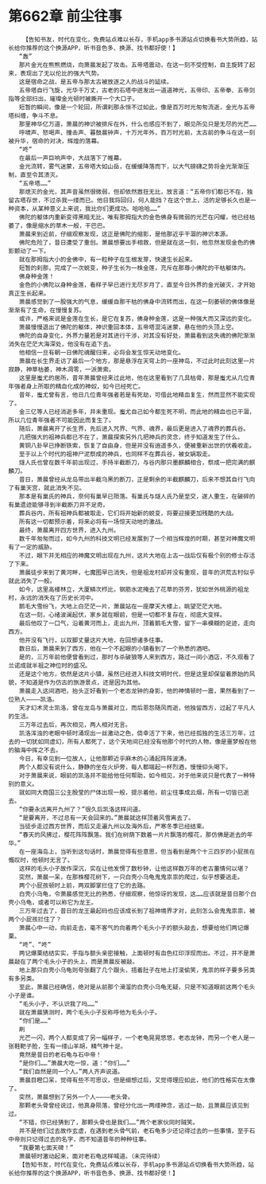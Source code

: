 # 第662章 前尘往事
        【告知书友，时代在变化，免费站点难以长存，手机app多书源站点切换看书大势所趋，站长给你推荐的这个换源APP，听书音色多、换源、找书都好使！】
       “轰”
       那片金光在熊熊燃烧，向萧晨发起了攻击。五帝塔震动，在这一刻不受控制，自主旋转了起来，表现出了无以伦比的强大气势。
       这是宿命之战，是五帝与那太古被放逐之人的战斗的延续。
       五帝塔自行飞旋，光华千万丈，古老的石塔中迸发出一道道神光，五帝印、五帝拳、五帝剑指等全部扫出，璀璨金光顿时被撕开一个大口子。
       短暂的瞬间，像是一个轮回，所谓刹那永恒不过如此，像是百万时光匆匆流逝，金光与五帝塔纠缠，争斗不息。
       那里神华亿万道，萧晨的神识被排斥在外，什么也感应不到了，眼见所见只是无尽的光芒……
       呼啸声、怒喝声、撞击声、暮鼓晨钟声，十万光年外，百万时光前，太古前的争斗在这一刻被升华，宿命的对决，辉煌的落幕。
       “咚”
       在最后一声巨响声中，大战落下了帷幕。
       金光流转，雾气迷蒙，五帝塔大如山岳，在缓缓降落而下，以大气磅礴之势将金光渐渐压制，直至令其溃灭。
       “五帝塔……”
       那熄灭的金光，其声音虽然很微弱，但却依然嚣狂无比，放言道：“五帝你们都已不在，独留古塔存世，不过杀我一缕而已。他日我将回归，何人能挡？在这个世上，活的足够长久也是一种资本，从某种意义上来说，我比你们更成功。哈哈哈……”
       佛陀的躯体内重新变得黑暗无比，唯有那拇指大的金色佛身有微弱的光芒在闪耀，他已经枯萎了，像是缩水的草木一般，干巴巴。
       萧晨来到近前，仔细观察发现，这正是佛陀的缩影，是他那近乎干涸的神识本源。
       佛陀危险了，昔日遭受了重创。萧晨想要出手相救，但是就在这一刻，他忽然发现金色的佛影颤动了一下。
       就在那拇指大小的金佛中，有一粒种子在生根发芽，快速生长起来。
       短暂的刹那，完成了一次蜕变，种子生长为一株金莲，充斥在那尊小佛陀的干枯躯体内。
       佛身种金莲！
       金色的小佛陀以身种金莲，看样子早已进行无尽岁月了，直至今日外界的金光破灭，才开始真正生长起来。
       萧晨感觉到了一股强大的气息，缓缓自那干枯的佛身中流转而出，在这一刻萎顿的佛体像是渐渐有了生命，在慢慢复苏。
       或许，严格来说是金莲在生长，是它在复苏，佛身种金莲，这是一种强大而又深远的变化。
       萧晨慢慢退出了佛陀的躯体，神识重回本体，五帝塔混沌迷蒙，悬在他的头顶上空。
       佛陀的自身变化，外界力量若是对其进行干涉，对其没有好处，萧晨看到这失魂的佛陀渐渐消失在茫茫大海深处，他没有在追下去。
       他相信一旦有朝一日佛陀魂醒归来，必将会发生惊天动地变化。
       萧晨在长生界走访了最后一个地方，那是悬浮在天穹上的一座神岛，不过此时此刻这里一片寂静，神草枯萎，神木凋零，一派萧索。
       这里是蚩尤的居所，昔年萧晨曾经来过此地，他在这里看到了几具枯骨，那是蚩尤从几位青年强者身上所取的精血化成的神奴，如今已经死亡。
       昔年，蚩尤曾有言，他日几位青年强者若是有死劫，可借此地精血复生，然而显然不能实现了。
       金三亿等人已经消逝多年，并未重现。蚩尤自己如今都生死不明，而此地的精血也已干涸，所以几位青年强者不可能因此而复生了。
       随后，萧晨离开了长生界，先后进入咒界、气界、魂界，最后更是进入了魂界的葬兵谷。
       几把强大的祖神兵都已不在了，萧晨探索另外几把神兵的灵念，终于知道发生了什么。
       黄铜八卦早已挣断铁索，恢复了自由身，但是并没有逍遥多久，便被重新出世的伏羲收走。
       至于以上个时代的祖神尸泥祭成的神兵，也同样不在葬兵谷，被女娲取走。
       燧人氏也曾在数千年前出现过，手持半截断刀，与谷内那只墨麒麟相合，祭成一把完满的麒麟刀。
       昔日，萧晨曾经从龙岛带出半截乌黑的断刀，正是剩余的半截麒麟刀，后来不想其自行飞向了有巢天宫，就此消失不见。
       那本是有巢氏的神兵，奈何有巢早已殒落。有巢氏与燧人氏乃是至交，遂人重生，在破碎的有巢遗迹能够寻到半截断刀并不足奇。
       葬兵谷内，所有祖神兵都被取走，它们将开始新的蜕变，将要迎接更加残酷的大战。
       所有这一切都预示着，将来必将有一场惊天动地的激战。
       最终，萧晨离开四方世界，进入九州。
       数千年匆匆而过，如今九州的科技文明已经发展到了一个相当辉煌的时期，甚至对神魔文明有了一定的威胁。
       不过，眼下并无相应的神魔文明出现在九州，这片大地在上古一战后仅有极个别的修士存活了下来。
       萧晨徒步来到了黄河畔，七魔图早已消失，但是祖龙村却并没有重现，昔年的洪荒古村似乎就此消失了一般。
       如今，这里高楼林立，大厦鳞次栉比，钢筋水泥掩去了花草的芬芳，犹如世外桃源的祖龙村，永远的消失在了历史长河中。
       鹅毛大雪纷飞，大地上白茫茫一片，萧晨站在一座摩天大楼上，眺望茫茫大地。
       在这一刻，心绪波澜起伏，家乡就在眼前，但是一切都不复存在，彻底大变样。
       最后他叹了一口气，沿着黄河而上，走出九州，顶着鹅毛大雪，留下一串模糊的足迹，走向西方。
       他并没有飞行，以双脚丈量这片大地，在回想诸多往事。
       数日后，萧晨来到了西方，他在一个不起眼的小镇看到了一个熟悉的酒吧。
       是的，三万年前他便曾看到过，那时与杀破狼等人来到西方，路过一间小酒店，不久观看了兰诺成就半祖之神位时的盛况。
       还是这个地方，依然是这片小镇，虽然已经进入科技文明时代，但是这里却保留着原始的风貌，不知道是作为仿古的旅游景点，还是因为其他。
       萧晨走入这间酒吧，抬头正好看到一个老态龙钟的身影，他的神情顿时一震，果然看到了一位熟人————凯洛。
       天才幻术灵士凯洛，曾在龙岛与萧晨对立，而后恩怨随风而逝，他独留西方，过起了平凡人的生活。
       三万年过去后，再次相见，两人相对无言。
       凯洛浑浊的老眼中顿时涌现出一丝激动之色，侥幸活了下来，他已经孤独的生活三万年，过去的一切犹如同虚幻，所有人都死了，这个天地间已经没有他那个时代的人物，像是噩梦般在他的脑海中挥之不去。
       今日，有幸见到一位故人，让他那颗近乎麻木的心涌起阵阵波涛。
       两个人都没有说什么，静静的坐在火炉旁，每人都端起一杯烈酒，慢慢仰头喝下。
       对于萧晨来说，眼前的凯洛并不能给他任何帮助，如今相见，对于他来说只是代表了一种特别的意义。
       就如同大商国三公主殷莹的尸体出现一般，提示着他，前尘往事成云烟，所有一切皆已逝去。
       “你要永远离开九州了？”很久后凯洛这样问道。
       “是要离开，不过总有一天会回来的。”萧晨就这样顶着风雪离去了。
       当徒步走过西方世界，而后又走遍九州以及海外后，严寒冬季已经结束。
       “春天的风拂过，樱花阵阵飘落。我们在树荫下数着一片片飘落的樱花，那仿佛是逝去的年华。”
       在一座海岛上，当听到这句话时，萧晨觉得有些意思，但当看到是两个十三四岁的小屁孩在慨叹时，他顿时无言了。
       这样的毛头小子故作深沉，实在让他发愣了数秒钟，让他这样数万年的老古董情何以堪？
       突然，萧晨一呆，在那株樱花树下，一只白壳小乌龟鬼鬼祟祟的爬过，似乎想要逃走。
       两个小屁孩顿时上前，两双脚掌拦住了它的去路。
       白壳小乌龟，令萧晨感觉无比的熟悉，仔细观察，他惊讶的发现，这……应该就是昔日那个白壳小乌龟，或者可以称它为龙王。
       三万年过去了，昔日的龙王最起码也应该成长到了祖神境界才对，此刻怎么会鬼鬼祟祟，被两个小屁孩拦住了？
       萧晨心中一动，向前走去，毫不客气的向着两个毛头小子的额头敲去，想要给他们两记爆栗。
       “咚”、“咚”
       两记爆栗结结实实，手指与额头亲密接触，上面顿时有血色红印浮现而出。不过，并不是萧晨敲在了两个毛头小子的头上，而是萧晨反被敲。
       地上那只白壳小乌龟则夸张翻了几个跟头，捂着肚子在地上打滚偷笑，鬼祟的样子要多另类有多另类。
       至此，萧晨已经确信，绝对是从前那个滑溜的白壳小乌龟无疑，只是不知道眼前这两个毛头小子是谁。
       “毛头小子，不认识我了吗……”
       就在萧晨猜测时，两个毛头小子反称呼他为毛头小子。
       “你们是……”
       刷
       光芒一闪，两个人都变成了另一幅样子，一个老龟晃晃悠悠，老态龙钟，而另一个老人是一张鞋靶子脸，生有一缕山羊胡，精气神十足。
       竟然是昔日的老石龟与石中帝！
       “是你们……”萧晨大吃一惊，道：“你们……”
       “我们自然是同一个人。”两人齐声说道。
       萧晨目瞪口呆，觉得有些不可思议，但是细想过后，又觉得理应如此，他们的性格实在太像了。
       突然，萧晨想到了另外一个人————老头骨。
       那颗老头骨曾经说过，他真身陨落，曾经分化出一两缕神念，逃过一劫，且萧晨应该见到过。
       “不错，你已经猜到了，那颗头骨也是我们……”两个老家伙同时贼笑。
       并不是他们过去故作玄虚，在遇到老头骨气前，老石龟多少还记得过去的一些事情，至于石中帝则只记得过去的名字，而不知道昔年的种种往事。
       “我要第七面天碑！”
       萧晨顿时激动起来，面对老石龟这样喊道。（未完待续）
       【告知书友，时代在变化，免费站点难以长存，手机app多书源站点切换看书大势所趋，站长给你推荐的这个换源APP，听书音色多、换源、找书都好使！】